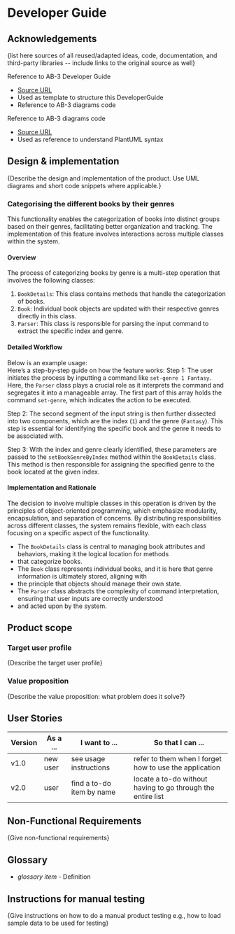 # Developer Guide

## Acknowledgements

{list here sources of all reused/adapted ideas, code, documentation, and third-party libraries -- include links to the original source as well}

Reference to AB-3 Developer Guide
* [Source URL](https://se-education.org/addressbook-level3/DeveloperGuide.html#documentation-logging-testing-configuration-dev-ops)
* Used as template to structure this DeveloperGuide
* Reference to AB-3 diagrams code

Reference to AB-3 diagrams code
* [Source URL](https://github.com/se-edu/addressbook-level3/tree/master/docs/diagrams)
* Used as reference to understand PlantUML syntax


## Design & implementation

{Describe the design and implementation of the product. Use UML diagrams and short code snippets where applicable.}
### Categorising the different books by their genres
This functionality enables the categorization of books into distinct groups based on their genres, facilitating better 
organization and tracking. The implementation of this feature involves interactions across multiple classes within the 
system. 
#### Overview
The process of categorizing books by genre is a multi-step operation that involves the following classes:
1. `BookDetails`: This class contains methods that handle the categorization of books.
2. `Book`: Individual book objects are updated with their respective genres directly in this class.
3. `Parser`: This class is responsible for parsing the input command to extract the specific index and genre.

#### Detailed Workflow
Below is an example usage:  
Here’s a step-by-step guide on how the feature works:
Step 1: The user initiates the process by inputting a command like `set-genre 1 Fantasy`. Here, the `Parser` class plays
a crucial role as it interprets the command and segregates it into a manageable array. The first part of this array holds 
the command `set-genre`, which indicates the action to be executed.

Step 2: The second segment of the input string is then further dissected into two components, which are the index (`1`) 
and the genre (`Fantasy`). This step is essential for identifying the specific book and the genre it needs to be 
associated with.

Step 3: With the index and genre clearly identified, these parameters are passed to the `setBookGenreByIndex` method 
within the `BookDetails` class. This method is then responsible for assigning the specified genre to the book located at 
the given index.

#### Implementation and Rationale
The decision to involve multiple classes in this operation is driven by the principles of object-oriented programming, 
which emphasize modularity, encapsulation, and separation of concerns. By distributing responsibilities across different
classes, the system remains flexible, with each class focusing on a specific aspect of the functionality.

* The `BookDetails` class is central to managing book attributes and behaviors, making it the logical location for methods 
* that categorize books.
* The `Book` class represents individual books, and it is here that genre information is ultimately stored, aligning with 
* the principle that objects should manage their own state.
* The `Parser` class abstracts the complexity of command interpretation, ensuring that user inputs are correctly understood 
* and acted upon by the system.


## Product scope
### Target user profile

{Describe the target user profile}

### Value proposition

{Describe the value proposition: what problem does it solve?}

## User Stories

|Version| As a ... | I want to ... | So that I can ...|
|--------|----------|---------------|------------------|
|v1.0|new user|see usage instructions|refer to them when I forget how to use the application|
|v2.0|user|find a to-do item by name|locate a to-do without having to go through the entire list|

## Non-Functional Requirements

{Give non-functional requirements}

## Glossary

* *glossary item* - Definition

## Instructions for manual testing

{Give instructions on how to do a manual product testing e.g., how to load sample data to be used for testing}
